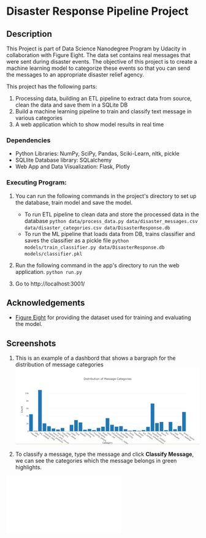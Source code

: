 # Disaster Response Pipeline Project

## Description

This Project is part of Data Science Nanodegree Program by Udacity in collaboration with Figure Eight. The data set contains real messages that were sent during disaster events. The objective of this project is to create a machine learning model to categorize these events so that you can send the messages to an appropriate disaster relief agency.

This project has the following parts:

1. Processing data, building an ETL pipeline to extract data from source, clean the data and save them in a SQLite DB
2. Build a machine learning pipeline to train and classify text message in various categories
3. A web application which to show model results in real time

### Dependencies
* Python Libraries: NumPy, SciPy, Pandas, Sciki-Learn, nltk, pickle
* SQLlite Database library: SQLalchemy
* Web App and Data Visualization: Flask, Plotly

### Executing Program:
1. You can run the following commands in the project's directory to set up the database, train model and save the model.

    - To run ETL pipeline to clean data and store the processed data in the database
        `python data/process_data.py data/disaster_messages.csv data/disaster_categories.csv data/DisasterResponse.db`
    - To run the ML pipeline that loads data from DB, trains classifier and saves the classifier as a pickle file
        `python models/train_classifier.py data/DisasterResponse.db models/classifier.pkl`

2. Run the following command in the app's directory to run the web application.
    `python run.py`

3. Go to http://localhost:3001/


## Acknowledgements

* [Figure Eight](https://www.figure-eight.com/) for providing the dataset used for training and evaluating the model.

<a name="screenshots"></a>
## Screenshots

1. This is an example of a dashbord that shows a bargraph for the distribution of message categories
![alt text](images/Message_categories_bar_graph.png "Message categories bar graph")

2. To classify a message, type the message and click **Classify Message**, we can see the categories which the message belongs in green highlights.

![alt text](images/prediction_capture.pdf "sample prediction output")


